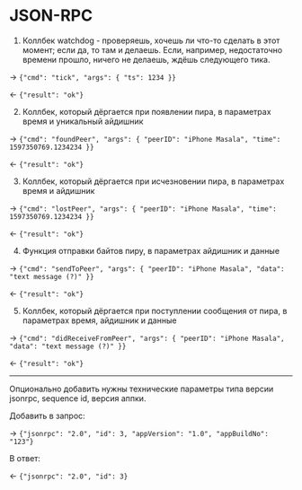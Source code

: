 # JSON-RPC

1) Коллбек watchdog - проверяешь, хочешь ли что-то сделать в этот момент; если да, то там и делаешь. Если, например, недостаточно времени прошло, ничего не делаешь, ждёшь следующего тика.

→ `{"cmd": "tick", "args": { "ts": 1234 }}`

← `{"result": "ok"}`

2) Коллбек, который дёргается при появлении пира, в параметрах время и уникальный айдишник

→ `{"cmd": "foundPeer", "args": { "peerID": "iPhone Masala", "time": 1597350769.1234234 }}`

← `{"result": "ok"}`

3) Коллбек, который дёргается при исчезновении пира, в параметрах  время и айдишник

→ `{"cmd": "lostPeer", "args": { "peerID": "iPhone Masala", "time": 1597350769.1234234 }}`

← `{"result": "ok"}`

4) Функция отправки байтов пиру, в параметрах айдишник и данные

→ `{"cmd": "sendToPeer", "args": { "peerID": "iPhone Masala", "data": "text message (?)" }}`

← `{"result": "ok"}`

5) Коллбек, который дёргается при поступлении сообщения от пира, в параметрах время, айдишник и данные

→ `{"cmd": "didReceiveFromPeer", "args": { "peerID": "iPhone Masala", "data": "text message (?)" }}`

← `{"result": "ok"}`

<hr/>

Опционально добавить нужны технические параметры типа версии jsonrpc, sequence id, версия аппки.

Добавить в запрос:

→ `{"jsonrpc": "2.0", "id": 3, "appVersion": "1.0", "appBuildNo": "123"}`

В ответ:

← `{"jsonrpc": "2.0", "id": 3}`
